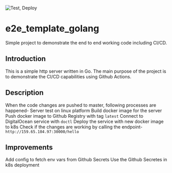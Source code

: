 ![Test, Deploy](https://github.com/ganeshdipdumbare/e2e_template_golang/workflows/Test,%20Deploy/badge.svg)
# e2e_template_golang
Simple project to demonstrate the end to end working code including CI/CD. 

## Introduction
This is a simple http server written in Go. The main purpose of the project
is to demonstrate the CI/CD capabilities using Github Actions.

## Description
When the code changes are pushed to master, following processes are happened- 
    Server test on linux platform 
    Build docker image for the server 
    Push docker image to Github Registry with tag ```latest``` 
    Connect to DigitalOcean service with ```doctl``` 
    Deploy the service with new docker image to k8s 
    Check if the changes are working by calling the endpoint- 
    ```http://159.65.104.97:30000/hello```

## Improvements
Add config to fetch env vars from Github Secrets 
Use the Github Secretes in k8s deployment

